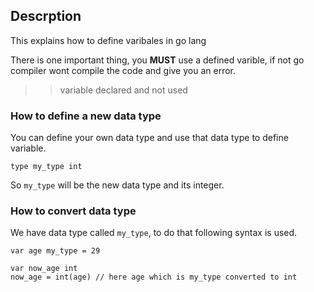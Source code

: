 ## Descrption

This explains how to define varibales in go lang

There is one important thing, you **MUST** use a defined varible, if not go compiler wont compile the code and give you an error.

>> variable declared and not used

### How to define a new data type
You can define your own data type and use that data type to define variable.

`type my_type int`

So `my_type` will be the new data type and its integer.

### How to convert data type

We have data type called `my_type`, to do that following syntax is used.

```
var age my_type = 29

var now_age int 
now_age = int(age) // here age which is my_type converted to int

```